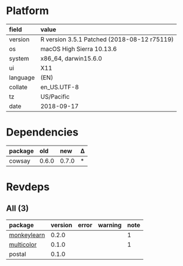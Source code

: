 # Platform

|field    |value                                       |
|:--------|:-------------------------------------------|
|version  |R version 3.5.1 Patched (2018-08-12 r75119) |
|os       |macOS High Sierra 10.13.6                   |
|system   |x86_64, darwin15.6.0                        |
|ui       |X11                                         |
|language |(EN)                                        |
|collate  |en_US.UTF-8                                 |
|tz       |US/Pacific                                  |
|date     |2018-09-17                                  |

# Dependencies

|package |old   |new   |Δ  |
|:-------|:-----|:-----|:--|
|cowsay  |0.6.0 |0.7.0 |*  |

# Revdeps

## All (3)

|package                                |version |error |warning |note |
|:--------------------------------------|:-------|:-----|:-------|:----|
|[monkeylearn](problems.md#monkeylearn) |0.2.0   |      |        |1    |
|[multicolor](problems.md#multicolor)   |0.1.0   |      |        |1    |
|postal                                 |0.1.0   |      |        |     |

